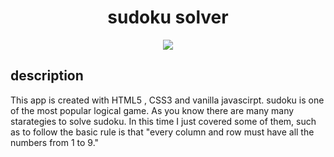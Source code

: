 <span align= 'center'>
  <h1>sudoku solver</></h1>
</span>
  
  <p align="center">
<a alt="MIT License" href="https://kawakawaritsuki.mit-license.org/">
  <img src="https://img.shields.io/badge/license-MIT-blue.svg">
</a>
 </p>
 
 ## description

 This app is created with HTML5 , CSS3 and vanilla javascirpt.
 sudoku is one of the most popular logical game. As you know there are many many starategies to solve sudoku. 
 In this time I just covered some of them, such as to follow the basic rule is that "every column and row must have all the numbers from 1 to 9."
 


